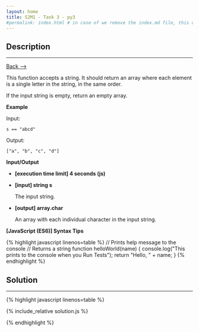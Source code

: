 ```yaml
---
layout: home
title: S2M1 - Task 3 - py3
#permalink: index.html # in case of we remove the index.md file, this doc will be the index page
---
```


<div class="row">
<div class="columnStmt" markdown="1">

##  Description
------

[Back --> ](../README.md)

This function accepts a string. It should return an array where each element is a single letter in the string, in the same order.

If the input string is empty, return an empty array.

**Example**

Input:

```
s == "abcd"
```

Output:

```
["a", "b", "c", "d"]
```

**Input/Output**

* **[execution time limit] 4 seconds (js)**

* **[input] string s**

    The input string.

* **[output] array.char**

    An array with each individual character in the input string.

**[JavaScript (ES6)] Syntax Tips**

{% highlight javascript linenos=table %}
// Prints help message to the console
// Returns a string
function helloWorld(name) {
    console.log("This prints to the console when you Run Tests");
    return "Hello, " + name;
}
{% endhighlight %}

</div>
<div class="columnSol" markdown="1">

## Solution
------

{% highlight javascript linenos=table %}

{% include_relative solution.js %}

{% endhighlight %}

</div>
</div>